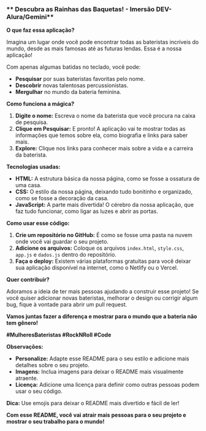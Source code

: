 
### ** Descubra as Rainhas das Baquetas! - Imersão DEV-Alura/Gemini**

**O que faz essa aplicação?**

Imagina um lugar onde você pode encontrar todas as bateristas incríveis do mundo, desde as mais famosas até as futuras lendas. Essa é a nossa aplicação! 

Com apenas algumas batidas no teclado, você pode:

* **Pesquisar** por suas bateristas favoritas pelo nome.
* **Descobrir** novas talentosas percussionistas.
* **Mergulhar** no mundo da bateria feminina.

**Como funciona a mágica?**

1. **Digite o nome:** Escreva o nome da baterista que você procura na caixa de pesquisa.
2. **Clique em Pesquisar:** E pronto! A aplicação vai te mostrar todas as informações que temos sobre ela, como biografia e links para saber mais.
3. **Explore:** Clique nos links para conhecer mais sobre a vida e a carreira da baterista.

**Tecnologias usadas:**

* **HTML:** A estrutura básica da nossa página, como se fosse a ossatura de uma casa.
* **CSS:** O estilo da nossa página, deixando tudo bonitinho e organizado, como se fosse a decoração da casa.
* **JavaScript:** A parte mais divertida! O cérebro da nossa aplicação, que faz tudo funcionar, como ligar as luzes e abrir as portas.

**Como usar esse código:**

1. **Crie um repositório no GitHub:** É como se fosse uma pasta na nuvem onde você vai guardar o seu projeto.
2. **Adicione os arquivos:** Coloque os arquivos `index.html`, `style.css`, `app.js` e `dados.js` dentro do repositório.
3. **Faça o deploy:** Existem várias plataformas gratuitas para você deixar sua aplicação disponível na internet, como o Netlify ou o Vercel.

**Quer contribuir?**

Adoramos a ideia de ter mais pessoas ajudando a construir esse projeto! Se você quiser adicionar novas bateristas, melhorar o design ou corrigir algum bug, fique à vontade para abrir um pull request.

**Vamos juntas fazer a diferença e mostrar para o mundo que a bateria não tem gênero!**

**#MulheresBateristas #RockNRoll #Code**

**Observações:**

* **Personalize:** Adapte esse README para o seu estilo e adicione mais detalhes sobre o seu projeto.
* **Imagens:** Inclua imagens para deixar o README mais visualmente atraente.
* **Licença:** Adicione uma licença para definir como outras pessoas podem usar o seu código.

**Dica:** Use emojis para deixar o README mais divertido e fácil de ler! 

**Com esse README, você vai atrair mais pessoas para o seu projeto e mostrar o seu trabalho para o mundo!**
